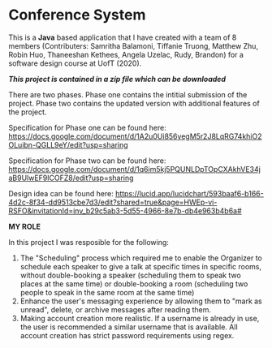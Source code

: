 # Conference System

This is a **Java** based application that I have created with a team of 8 members (Contributers: Samritha Balamoni, Tiffanie Truong, Matthew Zhu, Robin Huo, Thaneeshan Kethees, Angela Uzelac, Rudy, Brandon) for a software design course at UofT (2020). 

***This project is contained in a zip file which can be downloaded***


There are two phases. Phase one contains the intitial submission of the project. Phase two contains the updated version with additional features of the project.

Specification for Phase one can be found here: https://docs.google.com/document/d/1A2u0Ui856yegM5r2J8LqRG74khiO2OLuibn-QGLL9eY/edit?usp=sharing 

Specification for Phase two can be found here: https://docs.google.com/document/d/1q6im5kj5PQUNLDpTOpCXAkhVE34jaB9UlwEF9ICOFZ8/edit?usp=sharing

Design idea can be found here: https://lucid.app/lucidchart/593baaf6-b166-4d2c-8f34-dd9513cbe7d3/edit?shared=true&page=HWEp-vi-RSFO&invitationId=inv_b29c5ab3-5d55-4966-8e7b-db4e963b4b6a# 

**MY ROLE**

In this project I was resposible for the following:
1) The "Scheduling" process which required me to enable the Organizer to schedule each speaker to give a talk at specific times in specific rooms, without double-booking a speaker (scheduling them to speak two places at the same time) or double-booking a room (scheduling two people to speak in the same room at the same time)
2) Enhance the user's messaging experience by allowing them to "mark as unread", delete, or archive messages after reading them.
3) Making account creation more realistic. If a username is already in use, the user is recommended a similar username that is available. All account creation has strict password requirements using regex. 

